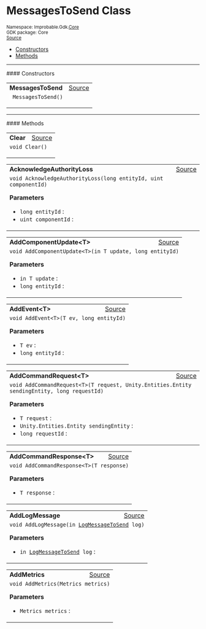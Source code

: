 
# MessagesToSend Class
<sup>
Namespace: Improbable.Gdk.<a href="{{urlRoot}}/api/core-index">Core</a><br/>
GDK package: Core<br/>
<a href="https://www.github.com/spatialos/gdk-for-unity/blob/06858069/workers/unity/Packages/io.improbable.gdk.core/Worker/MessagesToSend.cs/#L8">Source</a>
<style>
a code {
                    padding: 0em 0.25em!important;
}
code {
                    background-color: #ffffff!important;
}
</style>
</sup>
<nav id="pageToc" class="page-toc"><ul><li><a href="#constructors">Constructors</a>
<li><a href="#methods">Methods</a>
</ul></nav>












</p>
<hr style="width:100%; border-top-color:#d8d8d8" />
#### Constructors


</p>




<table width="100%">
    <tr>
        <td style="border-right:none"><b>MessagesToSend</b></td>
        <td style="border-left:none; text-align:right"><a href="https://www.github.com/spatialos/gdk-for-unity/blob/06858069/workers/unity/Packages/io.improbable.gdk.core/Worker/MessagesToSend.cs/#L38">Source</a></td>
    </tr>
    <tr>
        <td colspan="2">
<code> MessagesToSend()</code></p>






</td>
    </tr>
</table>




</p>
<hr style="width:100%; border-top-color:#d8d8d8" />
#### Methods


</p>




<table width="100%">
    <tr>
        <td style="border-right:none"><b>Clear</b></td>
        <td style="border-left:none; text-align:right"><a href="https://www.github.com/spatialos/gdk-for-unity/blob/06858069/workers/unity/Packages/io.improbable.gdk.core/Worker/MessagesToSend.cs/#L88">Source</a></td>
    </tr>
    <tr>
        <td colspan="2">
<code>void Clear()</code></p>






</td>
    </tr>
</table>


<table width="100%">
    <tr>
        <td style="border-right:none"><b>AcknowledgeAuthorityLoss</b></td>
        <td style="border-left:none; text-align:right"><a href="https://www.github.com/spatialos/gdk-for-unity/blob/06858069/workers/unity/Packages/io.improbable.gdk.core/Worker/MessagesToSend.cs/#L105">Source</a></td>
    </tr>
    <tr>
        <td colspan="2">
<code>void AcknowledgeAuthorityLoss(long entityId, uint componentId)</code></p>



</p>

<b>Parameters</b>

<ul>
<li><code>long entityId</code> : </li>
<li><code>uint componentId</code> : </li>
</ul>





</td>
    </tr>
</table>


<table width="100%">
    <tr>
        <td style="border-right:none"><b>AddComponentUpdate&lt;T&gt;</b></td>
        <td style="border-left:none; text-align:right"><a href="https://www.github.com/spatialos/gdk-for-unity/blob/06858069/workers/unity/Packages/io.improbable.gdk.core/Worker/MessagesToSend.cs/#L110">Source</a></td>
    </tr>
    <tr>
        <td colspan="2">
<code>void AddComponentUpdate&lt;T&gt;(in T update, long entityId)</code></p>



</p>

<b>Parameters</b>

<ul>
<li><code>in T update</code> : </li>
<li><code>long entityId</code> : </li>
</ul>





</td>
    </tr>
</table>


<table width="100%">
    <tr>
        <td style="border-right:none"><b>AddEvent&lt;T&gt;</b></td>
        <td style="border-left:none; text-align:right"><a href="https://www.github.com/spatialos/gdk-for-unity/blob/06858069/workers/unity/Packages/io.improbable.gdk.core/Worker/MessagesToSend.cs/#L120">Source</a></td>
    </tr>
    <tr>
        <td colspan="2">
<code>void AddEvent&lt;T&gt;(T ev, long entityId)</code></p>



</p>

<b>Parameters</b>

<ul>
<li><code>T ev</code> : </li>
<li><code>long entityId</code> : </li>
</ul>





</td>
    </tr>
</table>


<table width="100%">
    <tr>
        <td style="border-right:none"><b>AddCommandRequest&lt;T&gt;</b></td>
        <td style="border-left:none; text-align:right"><a href="https://www.github.com/spatialos/gdk-for-unity/blob/06858069/workers/unity/Packages/io.improbable.gdk.core/Worker/MessagesToSend.cs/#L129">Source</a></td>
    </tr>
    <tr>
        <td colspan="2">
<code>void AddCommandRequest&lt;T&gt;(T request, Unity.Entities.Entity sendingEntity, long requestId)</code></p>



</p>

<b>Parameters</b>

<ul>
<li><code>T request</code> : </li>
<li><code>Unity.Entities.Entity sendingEntity</code> : </li>
<li><code>long requestId</code> : </li>
</ul>





</td>
    </tr>
</table>


<table width="100%">
    <tr>
        <td style="border-right:none"><b>AddCommandResponse&lt;T&gt;</b></td>
        <td style="border-left:none; text-align:right"><a href="https://www.github.com/spatialos/gdk-for-unity/blob/06858069/workers/unity/Packages/io.improbable.gdk.core/Worker/MessagesToSend.cs/#L135">Source</a></td>
    </tr>
    <tr>
        <td colspan="2">
<code>void AddCommandResponse&lt;T&gt;(T response)</code></p>



</p>

<b>Parameters</b>

<ul>
<li><code>T response</code> : </li>
</ul>





</td>
    </tr>
</table>


<table width="100%">
    <tr>
        <td style="border-right:none"><b>AddLogMessage</b></td>
        <td style="border-left:none; text-align:right"><a href="https://www.github.com/spatialos/gdk-for-unity/blob/06858069/workers/unity/Packages/io.improbable.gdk.core/Worker/MessagesToSend.cs/#L142">Source</a></td>
    </tr>
    <tr>
        <td colspan="2">
<code>void AddLogMessage(in <a href="{{urlRoot}}/api/core/log-message-to-send">LogMessageToSend</a> log)</code></p>



</p>

<b>Parameters</b>

<ul>
<li><code>in <a href="{{urlRoot}}/api/core/log-message-to-send">LogMessageToSend</a> log</code> : </li>
</ul>





</td>
    </tr>
</table>


<table width="100%">
    <tr>
        <td style="border-right:none"><b>AddMetrics</b></td>
        <td style="border-left:none; text-align:right"><a href="https://www.github.com/spatialos/gdk-for-unity/blob/06858069/workers/unity/Packages/io.improbable.gdk.core/Worker/MessagesToSend.cs/#L147">Source</a></td>
    </tr>
    <tr>
        <td colspan="2">
<code>void AddMetrics(Metrics metrics)</code></p>



</p>

<b>Parameters</b>

<ul>
<li><code>Metrics metrics</code> : </li>
</ul>





</td>
    </tr>
</table>





